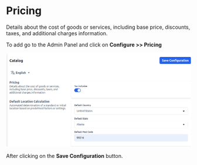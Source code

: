 # Pricing

Details about the cost of goods or services, including base price, discounts, taxes, and additional charges information.

To add go to the Admin Panel and click on **Configure >> Pricing**

![Pricing](../../assets/2.3.0/images/configure/pricing.png)

After clicking on the **Save Configuration** button.
